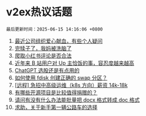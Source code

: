 # v2ex热议话题

`最后更新时间：2025-06-15 14:16:06 +0800`

1. [最近公司组织爱心献血，有些个人疑问](https://www.v2ex.com/t/1138594)
1. [完犊子了，我妈被洗脑了](https://www.v2ex.com/t/1138669)
1. [爬取小红书评论是否合法](https://www.v2ex.com/t/1138599)
1. [近年来 B 站用户对 Up 主恰饭的事，容忍度越来越高](https://www.v2ex.com/t/1138643)
1. [ChatGPT 选股还是有点用的](https://www.v2ex.com/t/1138564)
1. [如何使用 fdisk 创建正确的 swap 分区？](https://www.v2ex.com/t/1138590)
1. [[远程] 急招中高级运维（k8s 方向）薪资 14k-18k](https://www.v2ex.com/t/1138595)
1. [有哪些开源项目是比较值得捐赠的？](https://www.v2ex.com/t/1138596)
1. [请问有没有什么办法能批量把 docx 格式转成 doc 格式](https://www.v2ex.com/t/1138561)
1. [求助，关于新手第一辆公路车的选择](https://www.v2ex.com/t/1138618)

